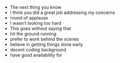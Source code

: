 * The next thing you know
* I think you did a great job addressing my concerns
* round of applause
* I wasn't looking too hard
* This goes without saying that 
* hit the ground running
* prefer to work behind the scenes
* believe in getting things done early
* decent coding background
* have good availability for
